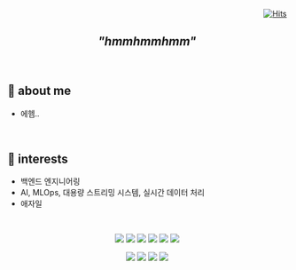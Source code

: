 <div align=right>
  
[![Hits](https://hits.seeyoufarm.com/api/count/incr/badge.svg?url=https%3A%2F%2Fgithub.com%2Finsightp25%2Finsightp25%2Fedit%2Fmain%2FREADME.md&count_bg=%2379C83D&title_bg=%23555555&icon=&icon_color=%23E7E7E7&title=hits&edge_flat=false)](https://hits.seeyoufarm.com) 
  
</div>

<div align=center>
  
## *"hmmhmmhmm"*
<br>

</div>

## 👻 about me
- 에헴..
</br>

## 💫 interests
- 백엔드 엔지니어링
- AI, MLOps, 대용량 스트리밍 시스템, 실시간 데이터 처리
- 애자일
</br>

<div align=center>

<img src="https://img.shields.io/badge/Java-6DB33F?style=flat-square&logo=oracle&logoColor=white"/></a>
<img src="https://img.shields.io/badge/Spring-6DB33F.svg?&flat&logo=Spring&logoColor=white"/></a>
<img src="https://img.shields.io/badge/Springboot-6DB33F?style=flat-square&logo=springboot&logoColor=white"/></a>
<img src="https://img.shields.io/badge/JPA-6DB33F?style=flat-square&logo=oracle&logoColor=white"/></a>
<img src="https://img.shields.io/badge/Python-3776AB?style=flat-square&logo=Python&logoColor=white"/></a>
<img src="https://img.shields.io/badge/Pytorch-3776AB?style=flat-square&logo=Pytorch&logoColor=white"/></a>

<img src="https://img.shields.io/badge/Mysql-4479A1?style=flat-square&logo=Mysql&logoColor=white"/></a>
<img src="https://img.shields.io/badge/Redis-DC382D?style=flat-square&logo=Redis&logoColor=white"/></a>
<img src="https://img.shields.io/badge/MongoDB-47A248?style=flat-square&logo=mongodb&logoColor=white"/></a>
<img src="https://img.shields.io/badge/Git-F05032?style=flat-square&logo=Git&logoColor=white"/></a>

</div>


<!--

[![Anurag's github stats](https://github-readme-stats.vercel.app/api?username=insightp25)](https://github.com/anuraghazra/github-readme-stats)


**insightp25/insightp25** is a ✨ _special_ ✨ repository because its `README.md` (this file) appears on your GitHub profile.

Here are some ideas to get you started:

- 🔭 I’m currently working on ...
- 🌱 I’m currently learning ...
- 👯 I’m looking to collaborate on ...
- 🤔 I’m looking for help with ...
- 💬 Ask me about ...
- 📫 How to reach me: ...
- 😄 Pronouns: ...
- ⚡ Fun fact: ...
-->
